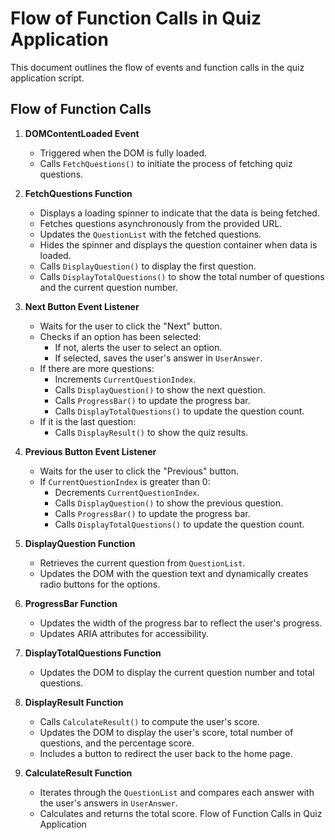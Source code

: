 # Flow of Function Calls in Quiz Application

This document outlines the flow of events and function calls in the quiz application script.

## Flow of Function Calls

1. **DOMContentLoaded Event**

   - Triggered when the DOM is fully loaded.
   - Calls `FetchQuestions()` to initiate the process of fetching quiz questions.

2. **FetchQuestions Function**

   - Displays a loading spinner to indicate that the data is being fetched.
   - Fetches questions asynchronously from the provided URL.
   - Updates the `QuestionList` with the fetched questions.
   - Hides the spinner and displays the question container when data is loaded.
   - Calls `DisplayQuestion()` to display the first question.
   - Calls `DisplayTotalQuestions()` to show the total number of questions and the current question number.

3. **Next Button Event Listener**

   - Waits for the user to click the "Next" button.
   - Checks if an option has been selected:
     - If not, alerts the user to select an option.
     - If selected, saves the user's answer in `UserAnswer`.
   - If there are more questions:
     - Increments `CurrentQuestionIndex`.
     - Calls `DisplayQuestion()` to show the next question.
     - Calls `ProgressBar()` to update the progress bar.
     - Calls `DisplayTotalQuestions()` to update the question count.
   - If it is the last question:
     - Calls `DisplayResult()` to show the quiz results.

4. **Previous Button Event Listener**

   - Waits for the user to click the "Previous" button.
   - If `CurrentQuestionIndex` is greater than 0:
     - Decrements `CurrentQuestionIndex`.
     - Calls `DisplayQuestion()` to show the previous question.
     - Calls `ProgressBar()` to update the progress bar.
     - Calls `DisplayTotalQuestions()` to update the question count.

5. **DisplayQuestion Function**

   - Retrieves the current question from `QuestionList`.
   - Updates the DOM with the question text and dynamically creates radio buttons for the options.

6. **ProgressBar Function**

   - Updates the width of the progress bar to reflect the user's progress.
   - Updates ARIA attributes for accessibility.

7. **DisplayTotalQuestions Function**

   - Updates the DOM to display the current question number and total questions.

8. **DisplayResult Function**

   - Calls `CalculateResult()` to compute the user's score.
   - Updates the DOM to display the user's score, total number of questions, and the percentage score.
   - Includes a button to redirect the user back to the home page.

9. **CalculateResult Function**
   - Iterates through the `QuestionList` and compares each answer with the user's answers in `UserAnswer`.
   - Calculates and returns the total score. Flow of Function Calls in Quiz Application
